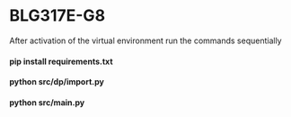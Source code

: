 # BLG317E-G8

  After activation of the virtual environment run the commands sequentially
  
####  pip install requirements.txt  
####  python src/dp/import.py
####  python src/main.py